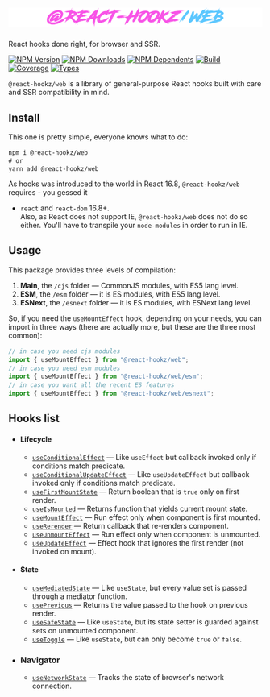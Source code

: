 # ![@react-hookz/web](.github/logo.png)

React hooks done right, for browser and SSR.

[![NPM Version](https://flat.badgen.net/npm/v/@react-hookz/web)](https://www.npmjs.com/package/@react-hookz/web)
[![NPM Downloads](https://flat.badgen.net/npm/dm/@react-hookz/web)](https://www.npmjs.com/package/@react-hookz/web)
[![NPM Dependents](https://flat.badgen.net/npm/dependents/@react-hookz/web)](https://www.npmjs.com/package/@react-hookz/web)
[![Build](https://img.shields.io/github/workflow/status/react-hookz/web/CI?style=flat-square)](https://github.com/react-hookz/web/actions)
[![Coverage](https://flat.badgen.net/codecov/c/github/react-hookz/web)](https://app.codecov.io/gh/react-hookz/web)
[![Types](https://flat.badgen.net/npm/types/@react-hookz/web)](https://www.npmjs.com/package/@react-hookz/web)

`@react-hookz/web` is a library of general-purpose React hooks built with care and SSR compatibility
in mind.

## Install

This one is pretty simple, everyone knows what to do:

```shell
npm i @react-hookz/web
# or
yarn add @react-hookz/web
```

As hooks was introduced to the world in React 16.8, `@react-hookz/web` requires - you gessed it

- `react` and `react-dom` 16.8+.  
  Also, as React does not support IE, `@react-hookz/web` does not do so either. You'll have to
  transpile your `node-modules` in order to run in IE.

## Usage

This package provides three levels of compilation:

1. **Main**, the `/cjs` folder — CommonJS modules, with ES5 lang level.
2. **ESM**, the `/esm` folder — it is ES modules, with ES5 lang level.
3. **ESNext**, the `/esnext` folder — it is ES modules, with ESNext lang level.

So, if you need the `useMountEffect` hook, depending on your needs, you can import in three ways
(there are actually more, but these are the three most common):

```ts
// in case you need cjs modules
import { useMountEffect } from "@react-hookz/web";
// in case you need esm modules
import { useMountEffect } from "@react-hookz/web/esm";
// in case you want all the recent ES features
import { useMountEffect } from "@react-hookz/web/esnext";
```

## Hooks list

- #### Lifecycle

  - [`useConditionalEffect`](https://react-hookz.github.io/web/?path=/docs/lifecycle-useconditionaleffect--example)
    — Like `useEffect` but callback invoked only if conditions match predicate.
  - [`useConditionalUpdateEffect`](https://react-hookz.github.io/web/?path=/docs/lifecycle-useconditionalupdateeffect--example)
    — Like `useUpdateEffect` but callback invoked only if conditions match predicate.
  - [`useFirstMountState`](https://react-hookz.github.io/web/?path=/docs/lifecycle-usefirstmountstate--example)
    — Return boolean that is `true` only on first render.
  - [`useIsMounted`](https://react-hookz.github.io/web/?path=/docs/lifecycle-useismounted--example)
    — Returns function that yields current mount state.
  - [`useMountEffect`](https://react-hookz.github.io/web/?path=/docs/lifecycle-usemounteffect--example)
    — Run effect only when component is first mounted.
  - [`useRerender`](https://react-hookz.github.io/web/?path=/docs/lifecycle-usererender--example)
    — Return callback that re-renders component.
  - [`useUnmountEffect`](https://react-hookz.github.io/web/?path=/docs/lifecycle-useunmounteffect--example)
    — Run effect only when component is unmounted.
  - [`useUpdateEffect`](https://react-hookz.github.io/web/?path=/docs/lifecycle-useupdateeffect--example)
    — Effect hook that ignores the first render (not invoked on mount).

- #### State

  - [`useMediatedState`](https://react-hookz.github.io/web/?path=/docs/lifecycle-usemediatedstate--example)
    — Like `useState`, but every value set is passed through a mediator function.
  - [`usePrevious`](https://react-hookz.github.io/web/?path=/docs/lifecycle-useprevious--example)
    — Returns the value passed to the hook on previous render.
  - [`useSafeState`](https://react-hookz.github.io/web/?path=/docs/lifecycle-usesafestate--example)
    — Like `useState`, but its state setter is guarded against sets on unmounted component.
  - [`useToggle`](https://react-hookz.github.io/web/?path=/docs/lifecycle-usetoggle--example)
    — Like `useState`, but can only become `true` or `false`.

- ### Navigator
  
  - [`useNetworkState`](http://localhost:6006/?path=/docs/navigator-usenetwork--example)
    — Tracks the state of browser's network connection.
